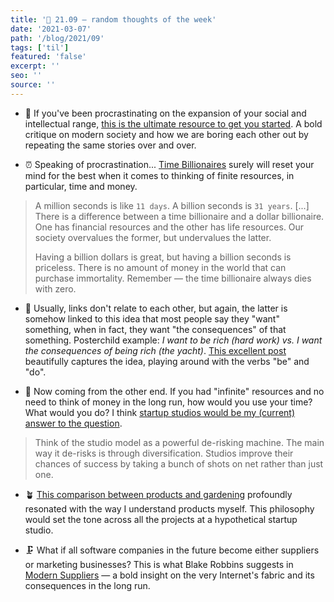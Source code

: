 ```yaml
---
title: '📆 21.09 — random thoughts of the week'
date: '2021-03-07'
path: '/blog/2021/09'
tags: ['til']
featured: 'false'
excerpt: ''
seo: ''
source: ''
---
```


- 🥱 If you've been procrastinating on the expansion of your social and intellectual range, [this is the ultimate resource to get you started](https://the-magazine.org/4/you-are-boring#.X8s2ty2cY8a). A bold critique on modern society and how we are boring each other out by repeating the same stories over and over.

- ⏰ Speaking of procrastination... [Time Billionaires](https://pomp.substack.com/p/time-billionaire) surely will reset your mind for the best when it comes to thinking of finite resources, in particular, time and money.

> A million seconds is like `11 days`. A billion seconds is `31 years`. [...] There is a difference between a time billionaire and a dollar billionaire. One has financial resources and the other has life resources. Our society overvalues the former, but undervalues the latter.
>
> Having a billion dollars is great, but having a billion seconds is priceless. There is no amount of money in the world that can purchase immortality. Remember — the time billionaire always dies with zero.

- 🎁 Usually, links don't relate to each other, but again, the latter is somehow linked to this idea that most people say they "want" something, when in fact, they want "the consequences" of that something. Posterchild example: _I want to be rich (hard work) vs. I want the consequences of being rich (the yacht)_. [This excellent post](https://ava.substack.com/p/effort) beautifully captures the idea, playing around with the verbs "be" and "do".

- 🔮 Now coming from the other end. If you had "infinite" resources and no need to think of money in the long run, how would you use your time? What would you do? I think [startup studios would be my (current) answer to the question](https://latecheckout.substack.com/p/why-the-future-of-startups-are-studios).

> Think of the studio model as a powerful de-risking machine. The main way it de-risks is through diversification. Studios improve their chances of success by taking a bunch of shots on net rather than just one.

- 🪴 [This comparison between products and gardening](https://herman.bearblog.dev/my-product-is-my-garden/) profoundly resonated with the way I understand products myself. This philosophy would set the tone across all the projects at a hypothetical startup studio.

- 🗜 What if all software companies in the future become either suppliers or marketing businesses? This is what Blake Robbins suggests in [Modern Suppliers](https://blake.substack.com/p/suppliers) — a bold insight on the very Internet's fabric and its consequences in the long run.
